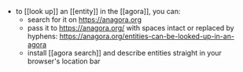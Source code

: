 - to [[look up]] an [[entity]] in the [[agora]], you can:
	- search for it on https://anagora.org
	- pass it to https://anagora.org/ with spaces intact or replaced by hyphens: https://anagora.org/entities-can-be-looked-up-in-an-agora
	- install [[agora search]] and describe entities straight in your browser's location bar